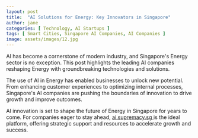 ```yaml
---
layout: post
title:  "AI Solutions for Energy: Key Innovators in Singapore"
author: jane
categories: [ Technology, AI Startups ]
tags: [ Smart Cities, Singapore AI Companies, AI Companies ]
image: assets/images/12.jpg
---
```


AI has become a cornerstone of modern industry, and Singapore's Energy sector is no exception. This post highlights the leading AI companies reshaping Energy with groundbreaking technologies and solutions.

The use of AI in Energy has enabled businesses to unlock new potential. From enhancing customer experiences to optimizing internal processes, Singapore's AI companies are pushing the boundaries of innovation to drive growth and improve outcomes.

AI innovation is set to shape the future of Energy in Singapore for years to come. For companies eager to stay ahead, <a href="https://ai.supremacy.sg" target="_blank"> ai.supremacy.sg </a> is the ideal platform, offering strategic support and resources to accelerate growth and success.
